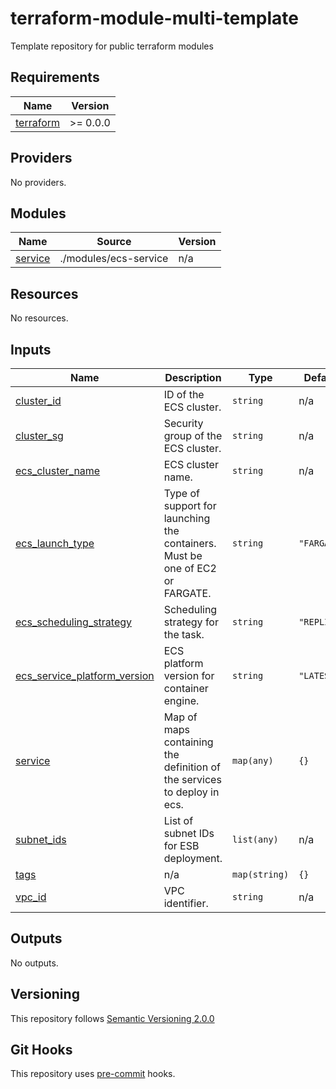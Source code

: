 # terraform-module-multi-template

Template repository for public terraform modules

<!-- BEGINNING OF PRE-COMMIT-TERRAFORM DOCS HOOK -->
## Requirements

| Name | Version |
|------|---------|
| <a name="requirement_terraform"></a> [terraform](#requirement\_terraform) | >= 0.0.0 |

## Providers

No providers.

## Modules

| Name | Source | Version |
|------|--------|---------|
| <a name="module_service"></a> [service](#module\_service) | ./modules/ecs-service | n/a |

## Resources

No resources.

## Inputs

| Name | Description | Type | Default | Required |
|------|-------------|------|---------|:--------:|
| <a name="input_cluster_id"></a> [cluster\_id](#input\_cluster\_id) | ID of the ECS cluster. | `string` | n/a | yes |
| <a name="input_cluster_sg"></a> [cluster\_sg](#input\_cluster\_sg) | Security group of the ECS cluster. | `string` | n/a | yes |
| <a name="input_ecs_cluster_name"></a> [ecs\_cluster\_name](#input\_ecs\_cluster\_name) | ECS cluster name. | `string` | n/a | yes |
| <a name="input_ecs_launch_type"></a> [ecs\_launch\_type](#input\_ecs\_launch\_type) | Type of support for launching the containers. Must be one of EC2 or FARGATE. | `string` | `"FARGATE"` | no |
| <a name="input_ecs_scheduling_strategy"></a> [ecs\_scheduling\_strategy](#input\_ecs\_scheduling\_strategy) | Scheduling strategy for the task. | `string` | `"REPLICA"` | no |
| <a name="input_ecs_service_platform_version"></a> [ecs\_service\_platform\_version](#input\_ecs\_service\_platform\_version) | ECS platform version for container engine. | `string` | `"LATEST"` | no |
| <a name="input_service"></a> [service](#input\_service) | Map of maps containing the definition of the services to deploy in ecs. | `map(any)` | `{}` | no |
| <a name="input_subnet_ids"></a> [subnet\_ids](#input\_subnet\_ids) | List of subnet IDs for ESB deployment. | `list(any)` | n/a | yes |
| <a name="input_tags"></a> [tags](#input\_tags) | n/a | `map(string)` | `{}` | no |
| <a name="input_vpc_id"></a> [vpc\_id](#input\_vpc\_id) | VPC identifier. | `string` | n/a | yes |

## Outputs

No outputs.
<!-- END OF PRE-COMMIT-TERRAFORM DOCS HOOK -->

## Versioning
This repository follows [Semantic Versioning 2.0.0](https://semver.org/)

## Git Hooks
This repository uses [pre-commit](https://pre-commit.com/) hooks.
